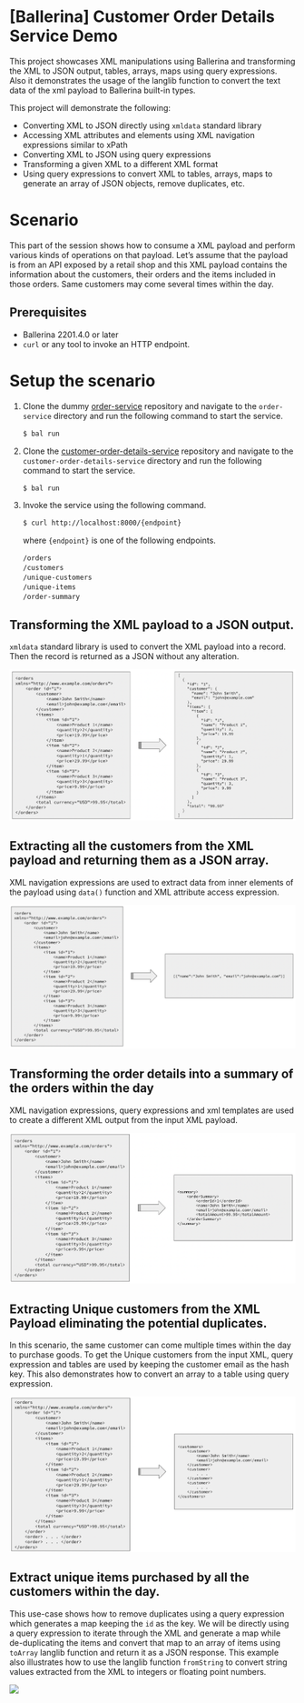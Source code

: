 # [Ballerina] Customer Order Details Service Demo

This project showcases XML manipulations using Ballerina and transforming the XML to JSON output, tables, arrays, maps using query expressions. Also it demonstrates the usage of the langlib function to convert the text data of the xml payload to Ballerina built-in types.

This project will demonstrate the following:

* Converting XML to JSON directly using `xmldata` standard library
* Accessing XML attributes and elements using XML navigation expressions similar to xPath
* Converting XML to JSON using query expressions
* Transforming a given XML to a different XML format
* Using query expressions to convert XML to tables, arrays, maps to generate an array of JSON objects, remove duplicates, etc.

# Scenario

This part of the session shows how to consume a XML payload and perform various kinds of operations on that payload. Let’s assume that the payload is from an API exposed by a retail shop and this XML payload contains the information about the customers, their orders and the items included in those orders. Same customers may come several times within the day.

## Prerequisites

* Ballerina 2201.4.0 or later
* `curl` or any tool to invoke an HTTP endpoint.

# Setup the scenario

1. Clone the dummy [order-service](https://github.com/gimantha/dummy-order-service.git) repository and navigate to the `order-service` directory and run the following command to start the service.

    ```bash
    $ bal run
    ```
2. Clone the [customer-order-details-service](https://github.com/gimantha/customer-order-details.git) repository and navigate to the `customer-order-details-service` directory and run the following command to start the service.

    ```bash
    $ bal run
    ```
3. Invoke the service using the following command.

    ```bash
    $ curl http://localhost:8000/{endpoint}
    ```

    where `{endpoint}` is one of the following endpoints.

    ```bash
    /orders
    /customers
    /unique-customers
    /unique-items
    /order-summary
    ```
## Transforming the XML payload to a JSON output.

`xmldata` standard library is used to convert the XML payload into a record. Then the record is returned as a JSON without any alteration. 

<img src="./images/xml-to-json.png">


## Extracting all the customers from the XML payload and returning them as a JSON array.

XML navigation expressions are used to extract data from inner elements of the payload using `data()` function and XML attribute access expression.

<img src="./images/extract-customer-json.png">

## Transforming the order details into a summary of the orders within the day

XML navigation expressions, query expressions and xml templates are used to create a different XML output from the input XML payload.

<img src="./images/transform-xml-xml.png">

## Extracting Unique customers from the XML Payload eliminating the potential duplicates.

In this scenario, the same customer can come multiple times within the day to purchase goods. To get the Unique customers from the input XML, query expression and tables are used by keeping the customer email as the hash key. This also demonstrates how to convert an array to a table using query expression.

<img src="./images/de-dup-customers.png">

## Extract unique items purchased by all the customers within the day.

This use-case shows how to remove duplicates using a query expression which generates a map keeping the `id` as the key. We will be directly using a query expression to iterate through the XML and generate a map while de-duplicating the items and convert that map to an array of items using `toArray` langlib function and return it as a JSON response. This example also illustrates how to use the langlib function `fromString` to convert string values extracted from the XML to integers or floating point numbers.

<img src="./images/unique-items.png">
